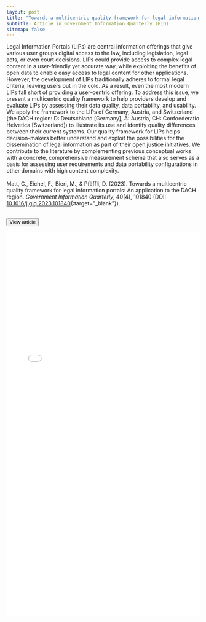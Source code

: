 ```yaml
---
layout: post
title: "Towards a multicentric quality framework for legal information portals: An application to the DACH region"
subtitle: Article in Government Information Quarterly (GIQ).
sitemap: false
---
```


Legal Information Portals (LIPs) are central information offerings that give various user groups digital access to the law, including legislation, legal acts, or even court decisions. LIPs could provide access to complex legal content in a user-friendly yet accurate way, while exploiting the benefits of open data to enable easy access to legal content for other applications. However, the development of LIPs traditionally adheres to formal legal criteria, leaving users out in the cold. As a result, even the most modern LIPs fall short of providing a user-centric offering. To address this issue, we present a multicentric quality framework to help providers develop and evaluate LIPs by assessing their data quality, data portability, and usability. We apply the framework to the LIPs of Germany, Austria, and Switzerland (the DACH region: D: Deutschland [Germany], A: Austria, CH: Confoederatio Helvetica [Switzerland]) to illustrate its use and identify quality differences between their current systems. Our quality framework for LIPs helps decision-makers better understand and exploit the possibilities for the dissemination of legal information as part of their open justice initiatives. We contribute to the literature by complementing previous conceptual works with a concrete, comprehensive measurement schema that also serves as a basis for assessing user requirements and data portability configurations in other domains with high content complexity.
<br><br>
Matt, C., Eichel, F., Bieri, M., & Pfäffli, D. (2023). Towards a multicentric quality framework for legal information portals: An application to the DACH region. <em>Government Information Quarterly</em>, 40(4), 101840 (DOI: [10.1016/j.giq.2023.101840<i class="bi-box-arrow-up-right link-icon"></i>](https://doi.org/10.1016/j.giq.2023.101840){:target="_blank"}). 
<!--Matt, C.; Eichel, F.; Bieri, M.; Pfäffli, D. (2023): Towards a multicentric quality framework for legal information portals: An application to the DACH region, <em>Government Information Quarterly</em>, 40(4), 101840 (DOI: [10.1016/j.giq.2023.101840<i class="bi-box-arrow-up-right link-icon"></i>](https://www.sciencedirect.com/science/article/pii/S0740624X23000400#ab0010){:target="_blank"}).-->
<div class="accordion accordion-flush" id="accordionGIQ">
    <div class="accordion-item">
        <h2 class="accordion-header" id="headingGIQ">
            <button class="accordion-button collapsed" type="button" data-bs-toggle="collapse" data-bs-target="#collapseGIQ" aria-expanded="true" aria-controls="collapseGIQ">
                View article
            </button>
        </h2>
        <div id="collapseGIQ" class="accordion-collapse collapse" aria-labelledby="headingGIQ" data-bs-parent="#accordionGIQ">
            <div class="accordion-body">
                <embed src="/assets/files/giq.pdf" height="1000px" width="100%" type="application/pdf">
            </div>
        </div>
    </div>
</div>
